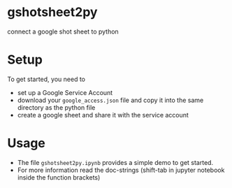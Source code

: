 # gshotsheet2py
connect a google shot sheet to python

# Setup
To get started, you need to 
* set up a Google Service Account
* download your ```google_access.json``` file and copy it into the same directory as the python file
* create a google sheet and share it with the service account

# Usage
* The file ```gshotsheet2py.ipynb``` provides a simple demo to get started.
* For more information read the doc-strings (shift-tab in jupyter notebook inside the function brackets)
